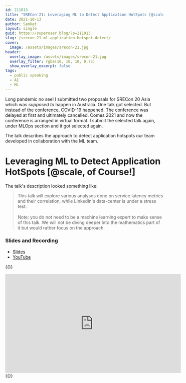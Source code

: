 ```yaml
---
id: 211013
title: "SRECon'21: Leveraging ML to Detect Application HotSpots [@scale, of Course!]"
date: 2021-10-13
author: Sanket
layout: single
guid: https://superuser.blog/?p=211013
slug: /srecon-21-ml-application-hotspot-detect/
cover:
  image: /assets/images/srecon-21.jpg 
header:
  overlay_image: /assets/images/srecon-21.jpg
  overlay_filter: rgba(10, 10, 10, 0.75)  
  show_overlay_excerpt: false
tags:
  - public speaking
  - AI
  - ML
---
```


Long pandemic no see! I submitted two proposals for SRECon 20 Asia which was _supposed to_ happen in Australia. One talk got selected. But instead of the conference, COVID-19 happened. The conference was delayed at first and ultimately cancelled. Comes 2021 and now the conference is arranged in virtual format. I submit the selected talk again, under MLOps section and it got selected again.

The talk describes the approach to detect application hotspots our team developed in collaboration with the ML team.

# Leveraging ML to Detect Application HotSpots [@scale, of Course!]

The talk's description looked something like:

>This talk will explore various analyses done on service latency metrics and their correlation, while LinkedIn's data-center is under a stress test.
<br> <br>
Note: you do not need to be a machine learning expert to make sense of this talk. We will not be diving deeper into the mathematics part of it but would rather focus on the approach.

### Slides and Recording

 - [Slides](https://www.usenix.org/system/files/srecon21_slides_patel.pdf) 
 - [YouTube](https://youtu.be/rsjOpKl_lgE) 

{{<rawhtml>}}
<iframe width="560" height="315" src="https://www.youtube.com/embed/rsjOpKl_lgE" title="YouTube video player" frameborder="0" allow="accelerometer; autoplay; clipboard-write; encrypted-media; gyroscope; picture-in-picture" allowfullscreen></iframe>
{{</rawhtml>}}
